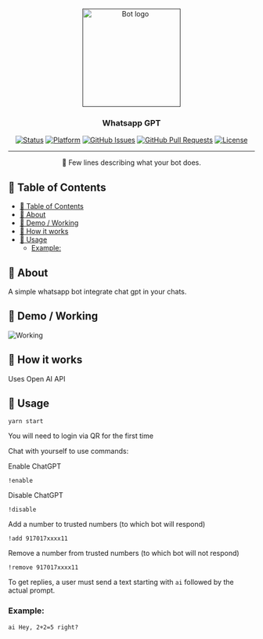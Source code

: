 <p align="center">
  <a href="" rel="noopener">
 <img width=200px height=200px src="https://i.imgur.com/FxL5qM0.jpg" alt="Bot logo"></a>
</p>

<h3 align="center">Whatsapp GPT</h3>

<div align="center">

[![Status](https://img.shields.io/badge/status-active-success.svg)]()
[![Platform](https://img.shields.io/badge/platform-reddit-orange.svg)](https://www.reddit.com/user/Wordbook_Bot)
[![GitHub Issues](https://img.shields.io/github/issues/kylelobo/The-Documentation-Compendium.svg)](https://github.com/kylelobo/The-Documentation-Compendium/issues)
[![GitHub Pull Requests](https://img.shields.io/github/issues-pr/kylelobo/The-Documentation-Compendium.svg)](https://github.com/kylelobo/The-Documentation-Compendium/pulls)
[![License](https://img.shields.io/badge/license-MIT-blue.svg)](/LICENSE)

</div>

---

<p align="center"> 🤖 Few lines describing what your bot does.
    <br> 
</p>

## 📝 Table of Contents

- [📝 Table of Contents](#-table-of-contents)
- [🧐 About ](#-about-)
- [🎥 Demo / Working ](#-demo--working-)
- [💭 How it works ](#-how-it-works-)
- [🎈 Usage ](#-usage-)
  - [Example:](#example)

## 🧐 About <a name = "about"></a>

A simple whatsapp bot integrate chat gpt in your chats.

## 🎥 Demo / Working <a name = "demo"></a>

![Working](https://media.giphy.com/media/20NLMBm0BkUOwNljwv/giphy.gif)

## 💭 How it works <a name = "working"></a>

Uses Open AI API

## 🎈 Usage <a name = "usage"></a>

```
yarn start
```
You will need to login via QR for the first time

Chat with yourself to use commands:

Enable ChatGPT
```
!enable
```
Disable ChatGPT
```
!disable
```

Add a number to trusted numbers (to which bot will respond)
```
!add 917017xxxx11
```

Remove a number from trusted numbers (to which bot will not respond)
```
!remove 917017xxxx11
```

To get replies, a user must send a text starting with ```ai``` followed by the actual prompt.


### Example:

```
ai Hey, 2+2=5 right?
```
